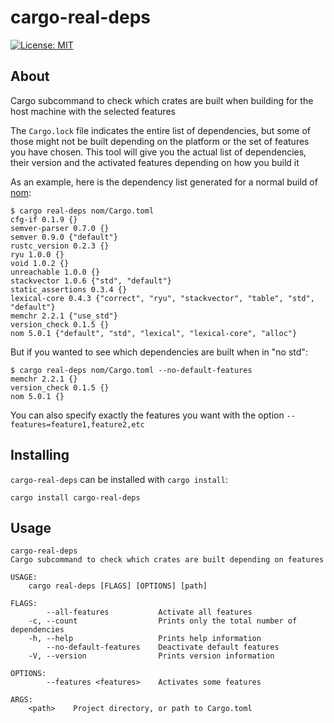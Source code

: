 # cargo-real-deps

[![License: MIT](https://img.shields.io/badge/License-MIT-yellow.svg)](https://opensource.org/licenses/MIT)

## About

Cargo subcommand to check which crates are built when building for the host machine with the selected features

The `Cargo.lock` file indicates the entire list of dependencies, but some of those might not be built depending on the platform or the set of features you have chosen.
This tool will give you the actual list of dependencies, their version and the activated features depending on how you build it

As an example, here is the dependency list generated for a normal build of [nom](https://lib.rs/nom):

```
$ cargo real-deps nom/Cargo.toml
cfg-if 0.1.9 {}
semver-parser 0.7.0 {}
semver 0.9.0 {"default"}
rustc_version 0.2.3 {}
ryu 1.0.0 {}
void 1.0.2 {}
unreachable 1.0.0 {}
stackvector 1.0.6 {"std", "default"}
static_assertions 0.3.4 {}
lexical-core 0.4.3 {"correct", "ryu", "stackvector", "table", "std", "default"}
memchr 2.2.1 {"use_std"}
version_check 0.1.5 {}
nom 5.0.1 {"default", "std", "lexical", "lexical-core", "alloc"}
```

But if you wanted to see which dependencies are built when in "no std":

```
$ cargo real-deps nom/Cargo.toml --no-default-features
memchr 2.2.1 {}
version_check 0.1.5 {}
nom 5.0.1 {}
```

You can also specify exactly the features you want with the option `--features=feature1,feature2,etc`

## Installing

`cargo-real-deps` can be installed with `cargo install`:

```
cargo install cargo-real-deps
```

## Usage

```
cargo-real-deps  
Cargo subcommand to check which crates are built depending on features

USAGE:
    cargo real-deps [FLAGS] [OPTIONS] [path]

FLAGS:
        --all-features           Activate all features
    -c, --count                  Prints only the total number of dependencies
    -h, --help                   Prints help information
        --no-default-features    Deactivate default features
    -V, --version                Prints version information

OPTIONS:
        --features <features>    Activates some features

ARGS:
    <path>    Project directory, or path to Cargo.toml
```
